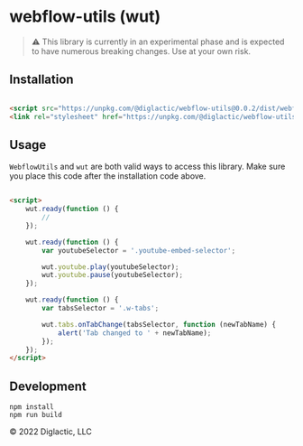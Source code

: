 # webflow-utils (wut)

> ⚠ This library is currently in an experimental phase and is expected to
> have numerous breaking changes. Use at your own risk.

## Installation

```html

<script src="https://unpkg.com/@diglactic/webflow-utils@0.0.2/dist/webflow-utils.js"></script>
<link rel="stylesheet" href="https://unpkg.com/@diglactic/webflow-utils@0.0.2/dist/webflow-utils.css">
```

## Usage

`WebflowUtils` and `wut` are both valid ways to access this library. Make sure you place this code after the
installation code above.

```html

<script>
    wut.ready(function () {
        //
    });

    wut.ready(function () {
        var youtubeSelector = '.youtube-embed-selector';

        wut.youtube.play(youtubeSelector);
        wut.youtube.pause(youtubeSelector);
    });

    wut.ready(function () {
        var tabsSelector = '.w-tabs';

        wut.tabs.onTabChange(tabsSelector, function (newTabName) {
            alert('Tab changed to ' + newTabName);
        });
    });
</script>
```

## Development

```shell
npm install
npm run build
```

&copy; 2022 Diglactic, LLC
